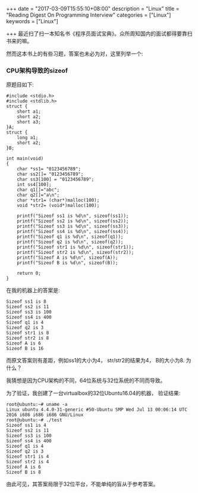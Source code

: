 +++
date = "2017-03-09T15:55:10+08:00"
description = "Linux"
title = "Reading Digest On Programming Interview"
categories = ["Linux"]
keywords = ["Linux"]

+++
最近扫了扫一本知名书《程序员面试宝典》。众所周知国内的面试都得要靠扫书来的嘛。    

然而这本书上的有些习题，答案也未必为对，这里列举一个:    

### CPU架构导致的sizeof
原题目如下:    

```
#include <stdio.h>
#include <stdlib.h>
struct {
	short a1;
	short a2;
	short a3;
}A;
struct {
	long a1;
	short a2;
}B;

int main(void)
{
	char *ss1= "0123456789";
	char ss2[]= "0123456789";
	char ss3[100] = "0123456789";
	int ss4[100];
	char q1[]="abc";
	char q2[]="a\n";
	char *str1= (char*)malloc(100);
	void *str2= (void*)malloc(100);

	printf("Sizeof ss1 is %d\n", sizeof(ss1));
	printf("Sizeof ss2 is %d\n", sizeof(ss2));
	printf("Sizeof ss3 is %d\n", sizeof(ss3));
	printf("Sizeof ss4 is %d\n", sizeof(ss4));
	printf("Sizeof q1 is %d\n", sizeof(q1));
	printf("Sizeof q2 is %d\n", sizeof(q2));
	printf("Sizeof str1 is %d\n", sizeof(str1));
	printf("Sizeof str2 is %d\n", sizeof(str2));
	printf("Sizeof A is %d\n", sizeof(A));
	printf("Sizeof B is %d\n", sizeof(B));

	return 0;
}
```
在我的机器上的答案是:    

```
Sizeof ss1 is 8
Sizeof ss2 is 11
Sizeof ss3 is 100
Sizeof ss4 is 400
Sizeof q1 is 4
Sizeof q2 is 3
Sizeof str1 is 8
Sizeof str2 is 8
Sizeof A is 6
Sizeof B is 16
```
而原文答案则有差距，例如ss1的大小为4， str/str2的结果为4， B的大小为8.
为什么？     

我猜想是因为CPU架构的不同，64位系统与32位系统的不同而导致。     

为了验证，我创建了一台virtualbox的32位Ubuntu16.04的机器， 验证结果:    

```
root@ubuntu:~# uname -a
Linux ubuntu 4.4.0-31-generic #50-Ubuntu SMP Wed Jul 13 00:06:14 UTC 2016 i686 i686 i686 GNU/Linux
root@ubuntu:~# ./test 
Sizeof ss1 is 4
Sizeof ss2 is 11
Sizeof ss3 is 100
Sizeof ss4 is 400
Sizeof q1 is 4
Sizeof q2 is 3
Sizeof str1 is 4
Sizeof str2 is 4
Sizeof A is 6
Sizeof B is 8
```
由此可见，其答案局限于32位平台，不能单纯的盲从于参考答案。    
